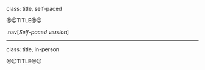 class: title, self-paced

@@TITLE@@

.nav[*Self-paced version*]

---

class: title, in-person

@@TITLE@@<br/></br>

<!--
.footnote[
**Slides[:](https://www.youtube.com/watch?v=h16zyxiwDLY) @@SLIDES@@**
]
-->

<!--
WiFi: **Something**<br/>
Password: **Something**

**Be kind to the WiFi!**<br/>
*Use the 5G network.*
*Don't use your hotspot.*<br/>
*Don't stream videos or download big files during the workshop*<br/>
*Thank you!*
-->
